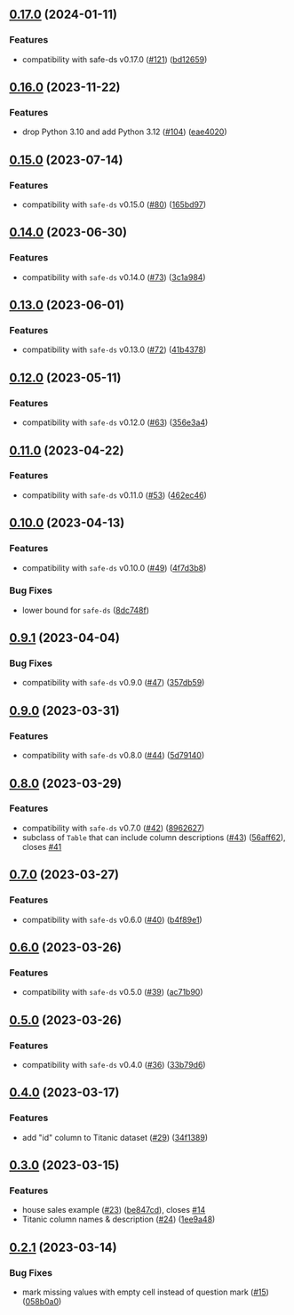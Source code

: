 ## [0.17.0](https://github.com/Safe-DS/Library-Examples/compare/v0.16.0...v0.17.0) (2024-01-11)


### Features

* compatibility with safe-ds v0.17.0 ([#121](https://github.com/Safe-DS/Library-Examples/issues/121)) ([bd12659](https://github.com/Safe-DS/Library-Examples/commit/bd12659dc45388e91bad972279cb0bd2bf83a49a))

## [0.16.0](https://github.com/Safe-DS/Library-Examples/compare/v0.15.0...v0.16.0) (2023-11-22)


### Features

* drop Python 3.10 and add Python 3.12 ([#104](https://github.com/Safe-DS/Library-Examples/issues/104)) ([eae4020](https://github.com/Safe-DS/Library-Examples/commit/eae402047fd277f5a5a01074048fc658adcce9b0))

## [0.15.0](https://github.com/Safe-DS/Library-Examples/compare/v0.14.0...v0.15.0) (2023-07-14)


### Features

* compatibility with `safe-ds` v0.15.0 ([#80](https://github.com/Safe-DS/Library-Examples/issues/80)) ([165bd97](https://github.com/Safe-DS/Library-Examples/commit/165bd97bfcc252797f5eca281680205c0ef32b6e))

## [0.14.0](https://github.com/Safe-DS/Library-Examples/compare/v0.13.0...v0.14.0) (2023-06-30)


### Features

* compatibility with `safe-ds` v0.14.0 ([#73](https://github.com/Safe-DS/Library-Examples/issues/73)) ([3c1a984](https://github.com/Safe-DS/Library-Examples/commit/3c1a984d186f15517b7b3ffb208eb12b5eaeb3df))

## [0.13.0](https://github.com/Safe-DS/Library-Examples/compare/v0.12.0...v0.13.0) (2023-06-01)


### Features

* compatibility with `safe-ds` v0.13.0 ([#72](https://github.com/Safe-DS/Library-Examples/issues/72)) ([41b4378](https://github.com/Safe-DS/Library-Examples/commit/41b4378a80064fe3fc1ef834ca59e136ee65db41))

## [0.12.0](https://github.com/Safe-DS/Library-Examples/compare/v0.11.0...v0.12.0) (2023-05-11)


### Features

* compatibility with `safe-ds` v0.12.0 ([#63](https://github.com/Safe-DS/Library-Examples/issues/63)) ([356e3a4](https://github.com/Safe-DS/Library-Examples/commit/356e3a492f4df42748a8dbb31c36423b601f7463))

## [0.11.0](https://github.com/Safe-DS/Library-Examples/compare/v0.10.0...v0.11.0) (2023-04-22)


### Features

* compatibility with `safe-ds` v0.11.0 ([#53](https://github.com/Safe-DS/Library-Examples/issues/53)) ([462ec46](https://github.com/Safe-DS/Library-Examples/commit/462ec46240c25f47946f153866b518b6857f73f3))

## [0.10.0](https://github.com/Safe-DS/Library-Examples/compare/v0.9.1...v0.10.0) (2023-04-13)


### Features

* compatibility with `safe-ds` v0.10.0 ([#49](https://github.com/Safe-DS/Library-Examples/issues/49)) ([4f7d3b8](https://github.com/Safe-DS/Library-Examples/commit/4f7d3b84cc2cbd1e445824516f5422598b5556a4))


### Bug Fixes

* lower bound for `safe-ds` ([8dc748f](https://github.com/Safe-DS/Library-Examples/commit/8dc748f43e3676b99e626953d67f909339dae7de))

## [0.9.1](https://github.com/Safe-DS/Library-Examples/compare/v0.9.0...v0.9.1) (2023-04-04)


### Bug Fixes

* compatibility with `safe-ds` v0.9.0 ([#47](https://github.com/Safe-DS/Library-Examples/issues/47)) ([357db59](https://github.com/Safe-DS/Library-Examples/commit/357db59bb8bd10523873d74906579920a67caef8))

## [0.9.0](https://github.com/Safe-DS/Library-Examples/compare/v0.8.0...v0.9.0) (2023-03-31)


### Features

* compatibility with `safe-ds` v0.8.0 ([#44](https://github.com/Safe-DS/Library-Examples/issues/44)) ([5d79140](https://github.com/Safe-DS/Library-Examples/commit/5d79140fc5ad3ba3b96002719f7df56dc507ebdf))

## [0.8.0](https://github.com/Safe-DS/Library-Examples/compare/v0.7.0...v0.8.0) (2023-03-29)


### Features

* compatibility with `safe-ds` v0.7.0 ([#42](https://github.com/Safe-DS/Library-Examples/issues/42)) ([8962627](https://github.com/Safe-DS/Library-Examples/commit/8962627e4e692906501ea5b0fc84d191a4290900))
* subclass of `Table` that can include column descriptions ([#43](https://github.com/Safe-DS/Library-Examples/issues/43)) ([56aff62](https://github.com/Safe-DS/Library-Examples/commit/56aff6212f306973d21aecaa8600a8dd2b2fe3c7)), closes [#41](https://github.com/Safe-DS/Library-Examples/issues/41)

## [0.7.0](https://github.com/Safe-DS/Library-Examples/compare/v0.6.0...v0.7.0) (2023-03-27)


### Features

* compatibility with `safe-ds` v0.6.0 ([#40](https://github.com/Safe-DS/Library-Examples/issues/40)) ([b4f89e1](https://github.com/Safe-DS/Library-Examples/commit/b4f89e1d5b842caaa77cf8c445d2ce4f6c1f67d4))

## [0.6.0](https://github.com/Safe-DS/Library-Examples/compare/v0.5.0...v0.6.0) (2023-03-26)


### Features

* compatibility with `safe-ds` v0.5.0 ([#39](https://github.com/Safe-DS/Library-Examples/issues/39)) ([ac71b90](https://github.com/Safe-DS/Library-Examples/commit/ac71b90404c072e1e511f79114f25332ee4348dc))

## [0.5.0](https://github.com/Safe-DS/Library-Examples/compare/v0.4.0...v0.5.0) (2023-03-26)


### Features

* compatibility with `safe-ds` v0.4.0 ([#36](https://github.com/Safe-DS/Library-Examples/issues/36)) ([33b79d6](https://github.com/Safe-DS/Library-Examples/commit/33b79d6fcd136ae2d22ac976897630087c3bebe5))

## [0.4.0](https://github.com/Safe-DS/Library-Examples/compare/v0.3.0...v0.4.0) (2023-03-17)


### Features

* add "id" column to Titanic dataset ([#29](https://github.com/Safe-DS/Library-Examples/issues/29)) ([34f1389](https://github.com/Safe-DS/Library-Examples/commit/34f1389142658c95e860715b29c4261dee52b61a))

## [0.3.0](https://github.com/Safe-DS/Library-Examples/compare/v0.2.1...v0.3.0) (2023-03-15)


### Features

* house sales example ([#23](https://github.com/Safe-DS/Library-Examples/issues/23)) ([be847cd](https://github.com/Safe-DS/Library-Examples/commit/be847cdb807b133f0341c366933e92d1a7d22446)), closes [#14](https://github.com/Safe-DS/Library-Examples/issues/14)
* Titanic column names & description ([#24](https://github.com/Safe-DS/Library-Examples/issues/24)) ([1ee9a48](https://github.com/Safe-DS/Library-Examples/commit/1ee9a482f7d7f54b36d21ce53c5dbfa3299fece8))

## [0.2.1](https://github.com/Safe-DS/Library-Examples/compare/v0.2.0...v0.2.1) (2023-03-14)


### Bug Fixes

* mark missing values with empty cell instead of question mark ([#15](https://github.com/Safe-DS/Library-Examples/issues/15)) ([058b0a0](https://github.com/Safe-DS/Library-Examples/commit/058b0a051b5a6efd971d9ad995a26fb6437a420b))
